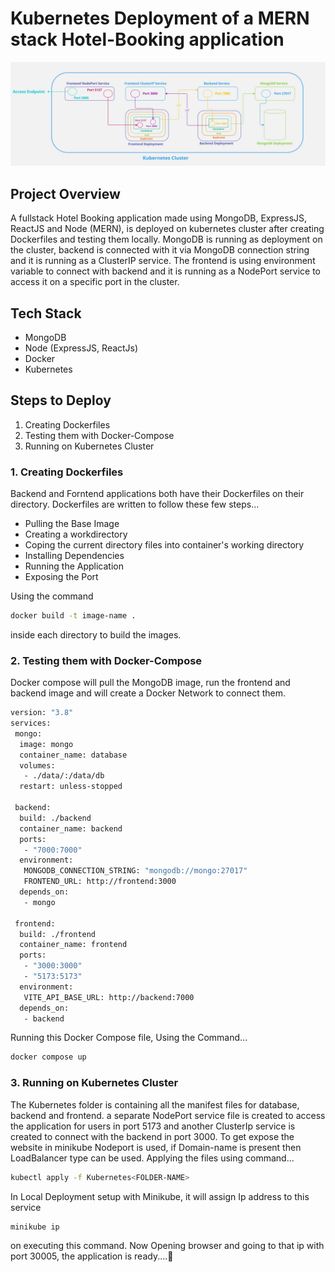 # Kubernetes Deployment of a MERN stack Hotel-Booking application 

![Diagram](https://github.com/Helion55/Kubernetes-Deployment-MERN-Application/blob/main/Mern-diagram.jpg?raw=true)

## Project Overview
A fullstack Hotel Booking application made using MongoDB, ExpressJS, ReactJS and Node (MERN), is deployed on kubernetes cluster after creating Dockerfiles and testing them locally. MongoDB is running as deployment on the cluster, backend is connected with it via 
MongoDB connection string and it is running as a ClusterIP service. The frontend is using environment variable to connect with backend and it is running as a NodePort service to access it on a specific port in the cluster.

## Tech Stack
- MongoDB
- Node (ExpressJS, ReactJs)
- Docker
- Kubernetes

## Steps to Deploy
1. Creating Dockerfiles
2. Testing them with Docker-Compose
3. Running on Kubernetes Cluster

### 1. Creating Dockerfiles
Backend and Forntend applications both have their Dockerfiles on their directory. Dockerfiles are written to follow these few steps...
- Pulling the Base Image
- Creating a workdirectory
- Coping the current directory files into container's working directory
- Installing Dependencies
- Running the Application
- Exposing the Port

Using the command
```bash
docker build -t image-name .
```
inside each directory to build the images.
   
### 2. Testing them with Docker-Compose
Docker compose will pull the MongoDB image, run the frontend and backend image and will create a Docker Network to connect them.

```Dockerfile
version: "3.8"
services:
 mongo:
  image: mongo
  container_name: database
  volumes:
   - ./data/:/data/db
  restart: unless-stopped

 backend:
  build: ./backend
  container_name: backend
  ports:
   - "7000:7000"
  environment:
   MONGODB_CONNECTION_STRING: "mongodb://mongo:27017" 
   FRONTEND_URL: http://frontend:3000
  depends_on:
   - mongo

 frontend:
  build: ./frontend
  container_name: frontend
  ports:
   - "3000:3000"
   - "5173:5173"
  environment:
   VITE_API_BASE_URL: http://backend:7000
  depends_on:
   - backend
```
Running this Docker Compose file, Using the Command...
```bash
docker compose up
```

### 3. Running on Kubernetes Cluster
The Kubernetes folder is containing all the manifest files for database, backend and frontend. a separate NodePort service file is created to access the application for users in port 5173 and another ClusterIp service is
created to connect with the backend in port 3000. To get expose the website in minikube Nodeport is used, if Domain-name is present then LoadBalancer type can be used.
Applying the files using command...
```bash
kubectl apply -f Kubernetes<FOLDER-NAME>
```
In Local Deployment setup with Minikube, it will assign Ip address to this service 
```bash
minikube ip
```
on executing this command.
Now Opening browser and going to that ip with port 30005, the application is ready....🚀

